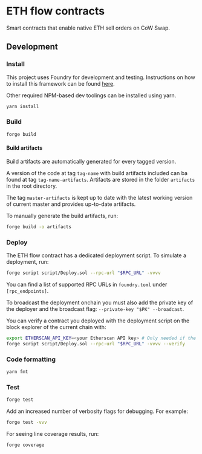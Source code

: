 # ETH flow contracts

Smart contracts that enable native ETH sell orders on CoW Swap.

## Development

### Install

This project uses Foundry for development and testing.
Instructions on how to install this framework can be found [here](https://book.getfoundry.sh/getting-started/installation.html).

Other required NPM-based dev toolings can be installed using yarn.

```sh
yarn install
```

### Build

```sh
forge build
```

#### Build artifacts

Build artifacts are automatically generated for every tagged version.

A version of the code at tag `tag-name` with build artifacts included can ba found at tag `tag-name-artifacts`.
Artifacts are stored in the folder `artifacts` in the root directory.

The tag `master-artifacts` is kept up to date with the latest working version of current master and provides up-to-date artifacts.

To manually generate the build artifacts, run:

```sh
forge build -o artifacts
```

### Deploy

The ETH flow contract has a dedicated deployment script. To simulate a deployment, run:

```sh
forge script script/Deploy.sol --rpc-url "$RPC_URL" -vvvv
```

You can find a list of supported RPC URLs in `foundry.toml` under `[rpc_endpoints]`.

To broadcast the deployment onchain you must also add the private key of the deployer and the broadcast flag: `--private-key "$PK" --broadcast`.

You can verify a contract you deployed with the deployment script on the block explorer of the current chain with:

```sh
export ETHERSCAN_API_KEY=<your Etherscan API key> # Only needed if the default chain explorer is Etherscan
forge script script/Deploy.sol --rpc-url "$RPC_URL" -vvvv --verify  
```

### Code formatting

```sh
yarn fmt
```

### Test

```sh
forge test
```
Add an increased number of verbosity flags for debugging. For example:
```sh
forge test -vvv
```

For seeing line coverage results, run:
```
forge coverage
```
